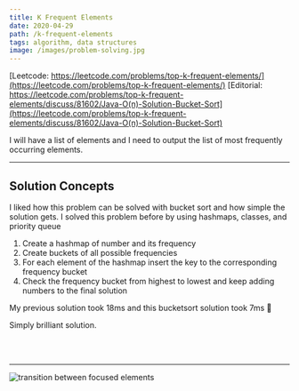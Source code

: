 ```yaml
---
title: K Frequent Elements
date: 2020-04-29
path: /k-frequent-elements
tags: algorithm, data structures
image: /images/problem-solving.jpg
---
```


 

[Leetcode: https://leetcode.com/problems/top-k-frequent-elements/](https://leetcode.com/problems/top-k-frequent-elements/)
[Editorial: https://leetcode.com/problems/top-k-frequent-elements/discuss/81602/Java-O(n)-Solution-Bucket-Sort](https://leetcode.com/problems/top-k-frequent-elements/discuss/81602/Java-O(n)-Solution-Bucket-Sort)

I will have a list of elements and I need to output the list of most frequently occurring elements.

---

## Solution Concepts

I liked how this problem can be solved with bucket sort and how simple the solution gets.
I solved this problem before by using hashmaps, classes, and priority queue

1. Create a hashmap of number and its frequency
2. Create buckets of all possible frequencies
3. For each element of the hashmap insert the key to the corresponding frequency bucket
4. Check the frequency bucket from highest to lowest and keep adding numbers to the final solution

My previous solution took 18ms and this bucketsort solution took 7ms 🤩

Simply brilliant solution.

<br/>
<br/>

---

![transition between focused elements](/images/k-frequent-element.png)
